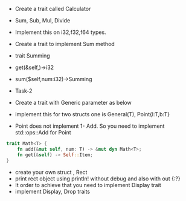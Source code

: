 - Create a trait called Calculator
- Sum, Sub, Mul, Divide
- Implement this on i32,f32,f64 types.

- Create a trait to implement Sum method
- trait Summing
- get(&self,)->i32
- sum($self,num:i32)->Summing


- Task-2

- Create a trait with Generic parameter as below
- implement this for two structs one is General(T), Point{l:T,b:T}
- Point does not implement 1- Add. So you need to implement std::ops::Add for Point

```rust
trait Math<T> {
    fn add(&mut self, num: T) -> &mut dyn Math<T>;
    fn get(&self) -> Self::Item;
}
```

- create your own struct , Rect
- print rect object using println! without debug and also with out {:?}
- It order to achieve that you need to implement Display trait
- implement Display, Drop traits

